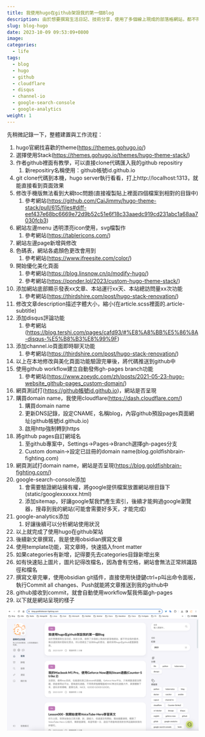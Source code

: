 ```yaml
---
title: 我使用hugo在github架設我的第一個Blog
description: 由於想要撰寫生活日記、技術分享，使用了多個線上現成的部落格網站，都不符合我的需求，無法達到我的客制化想法，所以就萌生了自架Blog的想法，最終採用hugo在github建置靜態頁。
slug: blog-hugo
date: 2023-10-09 09:53:09+0800
image: 
categories:
  - life
tags:
  - blog
  - hugo
  - github
  - cloudflare
  - disqus
  - channel-io
  - google-search-console
  - google-analytics
weight: 1
---
```

先稍微記錄一下，整體建置與工作流程：


1. hugo官網找喜歡的theme(https://themes.gohugo.io/)
2. 選擇使用Stack(https://themes.gohugo.io/themes/hugo-theme-stack/)
3. 作者github裡面有教學，可以直接clone代碼匯入我的github repositiry
	1. 新repositiry名稱使用：github帳號id.github.io
4. git clone代碼到本機，hugo server執行看看，打上http://localhost:1313，就能直接看到頁面效果
5. 修改手機版無法看到大綱toc問題(直接複製貼上裡面四個檔案到相對的目錄中)
	1. 參考網站(https://github.com/CaiJimmy/hugo-theme-stack/pull/615/files#diff-eef437e68bc6669e72d9b52c51e6f18c33aaedc919cd231abc1a68aa7030fcb3)
6. 網站左邊menu 透明漂亮icon使用，svg檔製作
	1. 參考網站(https://tablericons.com/)
7. 網站左邊page新增與修改
8. 色碼表，網站各處顏色更改會用到
	1. 參考網站(https://www.ifreesite.com/color/)
9. 開始優化美化頁面
	1. 參考網站(https://blog.linsnow.cn/p/modify-hugo/)
	2. 參考網站(https://ponder.lol/2023/custom-hugo-theme-stack/)
10. 添加網站底部顯示發表xx文章、本站運行xx天、本站總訪問量xx次功能
	1. 參考網站(https://thirdshire.com/post/hugo-stack-renovation/)
11. 修改文章description描述字體大小，縮小(在article.scss裡面的.article-subtitle)
12. 添加disqus評論功能
	1. 參考網站(https://blog.tershi.com/pages/cafd93/#%E8%A8%BB%E5%86%8A-disqus-%E5%B8%B3%E8%99%9F)
13. 添加channel.io頁面即時聊天功能
	1. 參考網站(https://thirdshire.com/post/hugo-stack-renovation/)
14. 以上在本地修改與美化頁面功能驗證完畢後，將代碼推送到github中
15. 使用github workflow建立自動發佈gh-pages branch功能
	1. 參考網站(https://www.zoeydc.com/zh/posts/2021-05-23-hugo-website_github-pages_custom-domain/)
16. 網頁測試打(https://github帳號id.github.io)，網站是否呈現
17. 購買domain name，我使用cloudflare(https://dash.cloudflare.com/)
	1. 購買domain name
	2. 更新DNS記錄，設定CNAME，名稱blog，內容github預設pages頁面網址(github帳號id.github.io)
	3. 啟用http強制轉到https
18. 將github pages自訂網域名
	1. 至github專案中，Settings->Pages->Branch選擇gh-pages分支
	2. Custom domain->設定已註冊的domain name(blog.goldfishbrain-fighting.com)
19. 網頁測試打domain name，網站是否呈現(https://blog.goldfishbrain-fighting.com/)
20. google-search-console添加
	1. 會需要驗證網站擁有權，將google提供檔案放置網站根目錄下(static/googlexxxxxx.html)
	2. 添加sitemap，好讓google幫我們產生索引，後續才能夠過google瀏覽器，搜尋到我的網站(可能會需要好多天，才能完成)
21. google-analytics添加
	1. 好讓後續可以分析網站使用狀況
22. 以上就完成了使用hugo在github架站
23. 後續新文章撰寫，我是使用obsidian撰寫文章
24. 使用template功能，寫文章時，快速插入front matter
25. 如果categories有新增，記得要先去categories目錄新增出來
26. 如有快速貼上圖片，圖片記得改檔名，因為會有空格，網站會無法正常辨識路徑和檔名
27. 撰寫文章完畢，使用obsidian git插件，直接使用快捷鍵ctrl+p叫出命令面板，執行Commit all changes、Push就能將文章推送到我的github中
28. github接收到commit，就會自動使用workflow幫我佈屬gh-pages
29. 以下就是網站呈現的樣子

![](media/Pasted-image-20231009112857.png)
